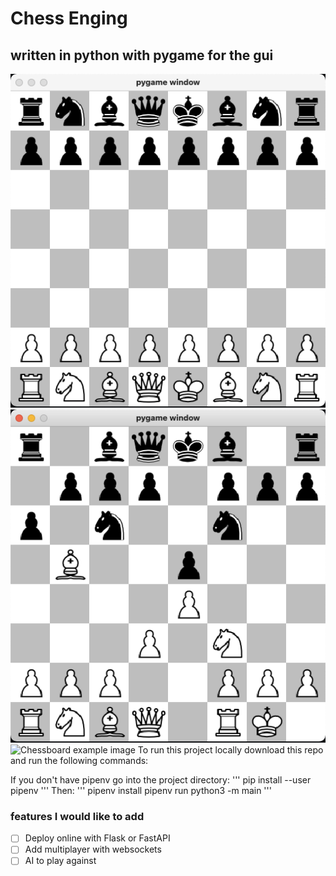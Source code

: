 # Chess Enging
## written in python with pygame for the gui


![Chessboard example image](https://github.com/raulescobar-g/chessEngine/blob/main/piece_images/start.png?raw=true)
![Chessboard example image](https://github.com/raulescobar-g/chessEngine/blob/main/piece_images/state.png?raw=true)
![Chessboard example image](https://github.com/raulescobar-g/chessEngine/blob/main/piece_images/end.png?raw=true)
To run this project locally download this repo and run the following commands:

If you don't have pipenv go into the project directory:
'''
pip install --user pipenv
'''
Then:
'''
pipenv install
pipenv run python3 -m main
'''


### features I would like to add
- [ ] Deploy online with Flask or FastAPI
- [ ] Add multiplayer with websockets
- [ ] AI to play against